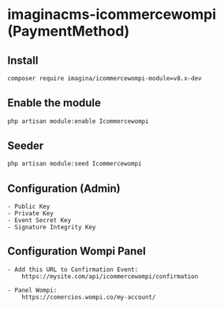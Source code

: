 # imaginacms-icommercewompi (PaymentMethod)

## Install
```bash
composer require imagina/icommercewompi-module=v8.x-dev
```

## Enable the module
```bash
php artisan module:enable Icommercewompi
```

## Seeder

```bash
php artisan module:seed Icommercewompi
```

## Configuration (Admin)

	- Public Key
	- Private Key
	- Event Secret Key
	- Signature Integrity Key

## Configuration Wompi Panel

	- Add this URL to Confirmation Event:
		https://mysite.com/api/icommercewompi/confirmation

	- Panel Wompi: 
		https://comercios.wompi.co/my-account/